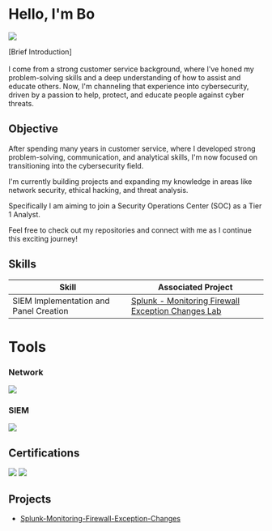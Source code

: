 # Hello, I'm Bo
<a href="https://www.linkedin.com/in/bomejdahl/"><img src="https://img.shields.io/badge/-LinkedIn-0072b1?&style=for-the-badge&logo=linkedin&logoColor=white" /></a>

[Brief Introduction]
<br><br>
I come from a strong customer service background, where I've honed my problem-solving skills and a deep understanding of how to assist and educate others.
Now, I'm channeling that experience into cybersecurity, driven by a passion to help, protect, and educate people against cyber threats. 

## Objective
After spending many years in customer service, where I developed strong problem-solving, communication, and analytical skills,
I'm now focused on transitioning into the cybersecurity field.

I'm currently building projects and expanding my knowledge in areas like network security, ethical hacking, and threat analysis.

Specifically I am aiming to join a Security Operations Center (SOC) as a Tier 1 Analyst.

Feel free to check out my repositories and connect with me as I continue this exciting journey!

## Skills

| Skill                                         | Associated Project         |
|-----------------------------------------------|----------------------------|
| SIEM Implementation and Panel Creation        | <a href="https://github.com/mejdahlbo/Splunk-Monitoring-Firewall-Exception-Changes">Splunk - Monitoring Firewall Exception Changes Lab</a>|

# Tools

### Network
<div>
    <img src="https://img.shields.io/badge/-Wireshark-1679A7?&style=for-the-badge&logo=Wireshark&logoColor=white" />
</div>

### SIEM
<div>
    <img src="https://img.shields.io/badge/-Splunk-000000?&style=for-the-badge&logo=Splunk&logoColor=white" />
</div>

## Certifications

<div>
<img src="https://img.shields.io/badge/Ironhack_Cybersecurity-blue?style=for-the-badge" />
<img src="https://img.shields.io/badge/Cisco_Junior_Cybersecurity_Analyst-blue?style=for-the-badge" />

</div>

## Projects
- <a href="https://github.com/mejdahlbo/Firewall-Exception-Added/tree/main">Splunk-Monitoring-Firewall-Exception-Changes</a>
